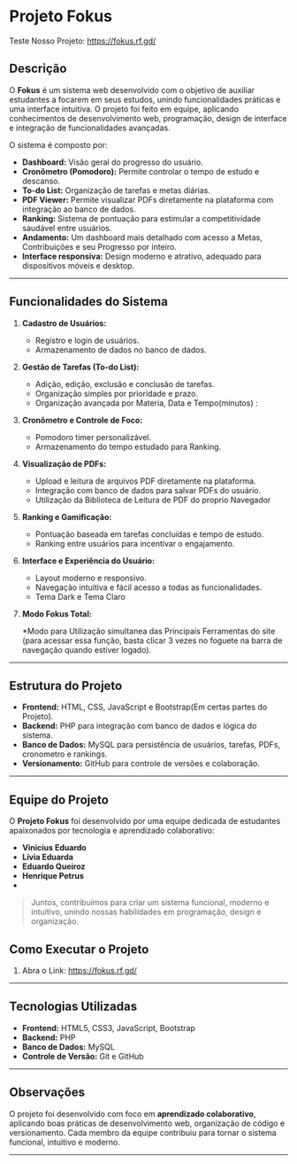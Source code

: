# Projeto Fokus

Teste Nosso Projeto: https://fokus.rf.gd/

## Descrição

O **Fokus** é um sistema web desenvolvido com o objetivo de auxiliar estudantes a focarem em seus estudos, unindo funcionalidades práticas e uma interface intuitiva.
O projeto foi feito em equipe, aplicando conhecimentos de desenvolvimento web, programação, design de interface e integração de funcionalidades avançadas.

O sistema é composto por:

* **Dashboard:** Visão geral do progresso do usuário.
* **Cronômetro (Pomodoro):** Permite controlar o tempo de estudo e descanso.
* **To-do List:** Organização de tarefas e metas diárias.
* **PDF Viewer:** Permite visualizar PDFs diretamente na plataforma com integração ao banco de dados.
* **Ranking:** Sistema de pontuação para estimular a competitividade saudável entre usuários.
* **Andamento:** Um dashboard mais detalhado com acesso a Metas, Contribuições e seu Progresso por inteiro.
* **Interface responsiva:** Design moderno e atrativo, adequado para dispositivos móveis e desktop.

---

## Funcionalidades do Sistema

1. **Cadastro de Usuários:**

   * Registro e login de usuários.
   * Armazenamento de dados no banco de dados.

2. **Gestão de Tarefas (To-do List):**

   * Adição, edição, exclusão e conclusão de tarefas.
   * Organização simples por prioridade e prazo.
   * Organização avançada por Materia, Data e Tempo(minutos) :
     
3. **Cronômetro e Controle de Foco:**

   * Pomodoro timer personalizável.
   * Armazenamento do tempo estudado para Ranking.

4. **Visualização de PDFs:**

   * Upload e leitura de arquivos PDF diretamente na plataforma.
   * Integração com banco de dados para salvar PDFs do usuário.
   * Utilização da Biblioteca de Leitura de PDF do proprio Navegador

5. **Ranking e Gamificação:**

   * Pontuação baseada em tarefas concluídas e tempo de estudo.
   * Ranking entre usuários para incentivar o engajamento.

6. **Interface e Experiência do Usuário:**

   * Layout moderno e responsivo.
   * Navegação intuitiva e fácil acesso a todas as funcionalidades.
   * Tema Dark e Tema Claro

7. **Modo Fokus Total:**

   *Modo para Utilização simultanea das Principais Ferramentas do site
   (para acessar essa função, basta clicar 3 vezes no foguete na barra de
   navegação quando estiver logado).

---

## Estrutura do Projeto

* **Frontend:** HTML, CSS, JavaScript e Bootstrap(Em certas partes do Projeto).
* **Backend:** PHP para integração com banco de dados e lógica do sistema.
* **Banco de Dados:** MySQL para persistência de usuários, tarefas, PDFs, cronometro e rankings.
* **Versionamento:** GitHub para controle de versões e colaboração.

---

## Equipe do Projeto
O **Projeto Fokus** foi desenvolvido por uma equipe dedicada de estudantes apaixonados por tecnologia e aprendizado colaborativo:

- **Vinicius Eduardo**
- **Lívia Eduarda**
- **Eduardo Queiroz**
- **Henrique Petrus**
- 
> Juntos, contribuímos para criar um sistema funcional, moderno e intuitivo, unindo nossas habilidades em programação, design e organização.

## Como Executar o Projeto

1. Abra o Link: https://fokus.rf.gd/ 
---

## Tecnologias Utilizadas

* **Frontend:** HTML5, CSS3, JavaScript, Bootstrap
* **Backend:** PHP
* **Banco de Dados:** MySQL
* **Controle de Versão:** Git e GitHub

---

## Observações

O projeto foi desenvolvido com foco em **aprendizado colaborativo**, aplicando boas práticas de desenvolvimento web, organização de código e versionamento.
Cada membro da equipe contribuiu para tornar o sistema funcional, intuitivo e moderno.

---

